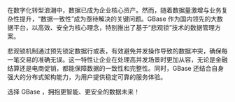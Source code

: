 在数字化转型浪潮中，数据已成为企业核心资产。然而，随着数据量激增与业务复杂性提升，“数据一致性”成为亟待解决的关键问题。GBase 作为国内领先的大数据平台，以高效、安全为核心理念，特别推出了基于“悲观锁”技术的数据管理方案。

悲观锁机制通过预先锁定数据行或表，有效避免并发操作导致的数据冲突，确保每一笔交易的准确无误。这一特性让企业在处理高并发场景时更加从容，无论是金融结算还是电商促销，都能保障数据的一致性和完整性。同时，GBase 还结合自身强大的分布式架构能力，为用户提供稳定可靠的服务体验。

选择 GBase ，拥抱更智能、更安全的数据未来！